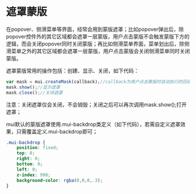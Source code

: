 # 遮罩蒙版

在popover、侧滑菜单等界面，经常会用到蒙版遮罩；比如popover弹出后，除popover控件外的其它区域都会遮罩一层蒙版，用户点击蒙版不会触发蒙版下方的逻辑，而会关闭popover同时关闭蒙版；再比如侧滑菜单界面，菜单划出后，除侧滑菜单之外的其它区域都会遮罩一层蒙版，用户点击蒙版会关闭侧滑菜单同时关闭蒙版。

遮罩蒙版常用的操作包括：创建、显示、关闭，如下代码：


```js
var mask = mui.createMask(callback);//callback为用户点击蒙版时自动执行的回调；
mask.show();//显示遮罩
mask.close();//关闭遮罩
```

注意：关闭遮罩仅会关闭，不会销毁；关闭之后可以再次调用mask.show();打开遮罩；

mui默认的蒙版遮罩使用.mui-backdrop类定义（如下代码），若需自定义遮罩效果，只需覆盖定义.mui-backdrop即可；


```css
.mui-backdrop {
    position: fixed;
    top: 0;
    right: 0;
    bottom: 0;
    left: 0;
    z-index: 998;
    background-color: rgba(0,0,0,.3);
}
```


